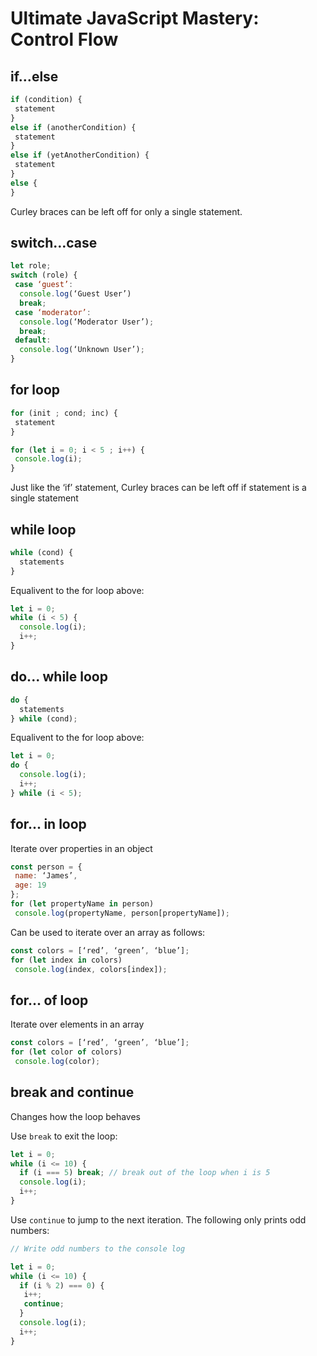 # Ultimate JavaScript Mastery: Control Flow

## if…else

```javascript
if (condition) {
 statement
}
else if (anotherCondition) {
 statement
}
else if (yetAnotherCondition) {
 statement
}
else {
}
```

Curley braces can be left off for only a single statement.

## switch…case

```javascript
let role;
switch (role) {
 case ‘guest’:
  console.log(‘Guest User’)
  break;
 case ‘moderator’:
  console.log(‘Moderator User’);
  break;
 default:
  console.log(‘Unknown User’);
}
```

## for loop

```javascript
for (init ; cond; inc) {
 statement
}
```

```javascript
for (let i = 0; i < 5 ; i++) {
 console.log(i);
}
```

Just like the ‘if’ statement, Curley braces can be left off if statement is a
single statement

## while loop

```javascript
while (cond) {
  statements
}
```

Equalivent to the for loop above:

```javascript
let i = 0;
while (i < 5) {
  console.log(i);
  i++;
}
```

## do... while loop

```javascript
do {
  statements
} while (cond);
```

Equalivent to the for loop above:

```javascript
let i = 0;
do {
  console.log(i);
  i++;
} while (i < 5);
```

## for... in loop

Iterate over properties in an object

```javascript
const person = {
 name: ‘James’,
 age: 19
};
for (let propertyName in person)
 console.log(propertyName, person[propertyName]);
```

Can be used to iterate over an array as follows:

```javascript
const colors = [‘red’, ‘green’, ‘blue’];
for (let index in colors)
 console.log(index, colors[index]);
```

## for... of loop

Iterate over elements in an array

```javascript
const colors = [‘red’, ‘green’, ‘blue’];
for (let color of colors)
 console.log(color);
```

## break and continue

Changes how the loop behaves

Use `break` to exit the loop:

```javascript
let i = 0;
while (i <= 10) {
  if (i === 5) break; // break out of the loop when i is 5
  console.log(i);
  i++;
}
```

Use `continue` to jump to the next iteration. The following only prints odd numbers:

```javascript
// Write odd numbers to the console log

let i = 0;
while (i <= 10) {
  if (i % 2) === 0) {
   i++;
   continue;
  }
  console.log(i);
  i++;
}
```
